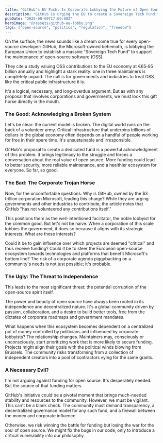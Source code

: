```yaml
---
title: "GitHub's EU Push: Is Corporate Lobbying the Future of Open Source?"
description: "GitHub is urging the EU to create a Sovereign Tech Fund for OSS. We dive into the complex implications: is this a necessary step for sustainability, or a threat to the independence of open source?"
pubDate: "2025-08-09T17:00:00Z"
heroImage: "@/assets/github-eu-lobby.png"
tags: ["open-source", "politics", "regulation", "freedom"]
---
```


On the surface, the news sounds like a dream come true for every open-source developer: GitHub, the Microsoft-owned behemoth, is lobbying the European Union to establish a massive "Sovereign Tech Fund" to support the maintenance of open-source software (OSS).

They cite a study valuing OSS contributions to the EU economy at €65-95 billion annually and highlight a stark reality: one in three maintainers is completely unpaid. The call is for governments and industries to treat OSS like the critical public infrastructure it is.

It's a logical, necessary, and long-overdue argument. But as with any proposal that involves corporations and governments, we must look this gift horse directly in the mouth.

### The Good: Acknowledging a Broken System

Let's be clear: the current model is broken. The digital world runs on the back of a volunteer army. Critical infrastructure that underpins trillions of dollars in the global economy often depends on a handful of people working for free in their spare time. It's unsustainable and irresponsible.

GitHub's proposal to create a dedicated fund is a powerful acknowledgment of this problem. It brings legitimacy to the struggle and forces a conversation about the real value of open source. More funding could lead to better security, more reliable maintenance, and a healthier ecosystem for everyone. So far, so good.

### The Bad: The Corporate Trojan Horse

Now, for the uncomfortable questions. Why is GitHub, owned by the $3 trillion corporation Microsoft, leading this charge? While they are urging governments and other industries to contribute, the article notes that GitHub "has not volunteered any contributions itself."

This positions them as the well-intentioned facilitator, the noble lobbyist for the common good. But let's not be naive. When a corporation of this scale lobbies the government, it does so because it aligns with its strategic interests. What are those interests?

Could it be to gain influence over which projects are deemed "critical" and thus receive funding? Could it be to steer the European open-source ecosystem towards technologies and platforms that benefit Microsoft's bottom line? The risk of a corporate agenda piggybacking on a community's needs is not just possible; it's probable.

### The Ugly: The Threat to Independence

This leads to the most significant threat: the potential corruption of the open-source spirit itself.

The power and beauty of open source have always been rooted in its independence and decentralized nature. It's a global community driven by passion, collaboration, and a desire to build better tools, free from the dictates of corporate roadmaps and government mandates.

What happens when this ecosystem becomes dependent on a centralized pot of money controlled by politicians and influenced by corporate lobbyists? The relationship changes. Maintainers may, consciously or unconsciously, start prioritizing work that is more likely to secure funding. Projects might align their goals with the political winds blowing from Brussels. The community risks transforming from a collection of independent creators into a pool of contractors vying for the same grants.

### A Necessary Evil?

I'm not arguing against funding for open source. It's desperately needed. But the source of that funding matters.

GitHub's initiative could be a pivotal moment that brings much-needed stability and resources to the community. However, we must be vigilant. This can't be a blank check. The community must demand transparency, a decentralized governance model for any such fund, and a firewall between the money and corporate influence.

Otherwise, we risk winning the battle for funding but losing the war for the soul of open source. We might fix the bugs in our code, only to introduce a critical vulnerability into our philosophy.
